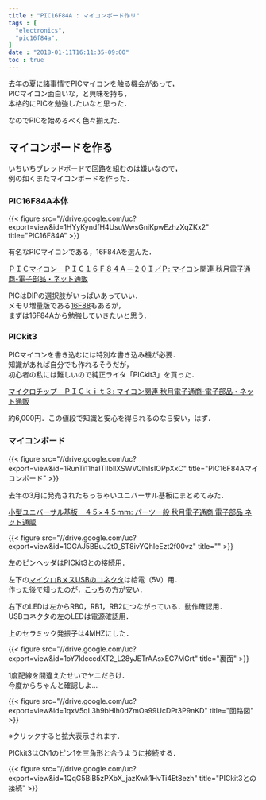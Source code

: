 ```yaml
---
title : "PIC16F84A : マイコンボード作リ"
tags : [
  "electronics",
  "pic16f84a",
]
date : "2018-01-11T16:11:35+09:00"
toc : true
---
```


去年の夏に諸事情でPICマイコンを触る機会があって，  
PICマイコン面白いな，と興味を持ち，  
本格的にPICを勉強したいなと思った．  
<!--more-->
なのでPICを始めるべく色々揃えた．

## マイコンボードを作る

いちいちブレッドボードで回路を組むのは嫌いなので，  
例の如くまたマイコンボードを作った．  

### PIC16F84A本体

{{< figure src="//drive.google.com/uc?export=view&id=1HYyKyndfH4UsuWwsGniKpwEzhzXqZKx2" title="PIC16F84A" >}}

有名なPICマイコンである，16F84Aを選んた．  

[ＰＩＣマイコン　ＰＩＣ１６Ｆ８４Ａ－２０Ｉ／Ｐ: マイコン関連 秋月電子通商-電子部品・ネット通販](http://akizukidenshi.com/catalog/g/gI-00097/)

PICはDIPの選択肢がいっぱいあっていい．  
メモリ増量版である[16F88](http://akizukidenshi.com/catalog/g/gI-00567/)もあるが，  
まずは16F84Aから勉強していきたいと思う．

### PICkit3

PICマイコンを書き込むには特別な書き込み機が必要．  
知識があれば自分でも作れるそうだが，  
初心者の私には難しいので純正ライタ「PICkit3」を買った．


[マイクロチップ　ＰＩＣｋｉｔ３: マイコン関連 秋月電子通商-電子部品・ネット通販](http://akizukidenshi.com/catalog/g/gM-03608)



約6,000円．この値段で知識と安心を得られるのなら安い，はず．

### マイコンボード

{{< figure src="//drive.google.com/uc?export=view&id=1RunTi11haITlIbllXSWVQlh1sIOPpXxC" title="PIC16F84Aマイコンボード" >}}

去年の3月に発売されたちっちゃいユニバーサル基板にまとめてみた．

[小型ユニバーサル基板　４５×４５ｍｍ: パーツ一般 秋月電子通商 電子部品 ネット通販](http://akizukidenshi.com/catalog/g/gP-11735/)

{{< figure src="//drive.google.com/uc?export=view&id=1OGAJ5BBuJ2t0_ST8ivYQhIeEzt2f00vz" title="" >}}

左のピンヘッダはPICkit3との接続用．  

左下の[マイクロBメスUSBのコネクタ](http://akizukidenshi.com/catalog/g/gK-06656/)は給電（5V）用．  
作った後で知ったのが，[こっち](http://akizukidenshi.com/catalog/g/gK-10972)の方が安い．  

右下のLEDは左からRB0，RB1，RB2につながっている．動作確認用．  
USBコネクタの左のLEDは電源確認用．

上のセラミック発振子は4MHZにした． 

{{< figure src="//drive.google.com/uc?export=view&id=1oY7kIcccdXT2_L28yJETrAAsxEC7MGrt" title="裏面" >}}

 1度配線を間違えたせいでヤニだらけ．  
今度からちゃんと確認しよ...

{{< figure src="//drive.google.com/uc?export=view&id=1qxV5qL3h9bHIh0dZmOa99UcDPt3P9nKD" title="回路図" >}}

※クリックすると拡大表示されます．

PICkit3はCN1のピン1を三角形と合うように接続する．

{{< figure src="//drive.google.com/uc?export=view&id=1QqG5BiB5zPXbX_jazKwk1HvTi4Et8ezh" title="PICkit3との接続" >}}
